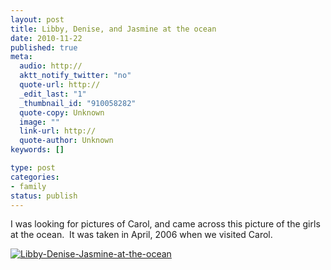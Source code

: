 ```yaml
--- 
layout: post
title: Libby, Denise, and Jasmine at the ocean
date: 2010-11-22
published: true
meta: 
  audio: http://
  aktt_notify_twitter: "no"
  quote-url: http://
  _edit_last: "1"
  _thumbnail_id: "910058282"
  quote-copy: Unknown
  image: ""
  link-url: http://
  quote-author: Unknown
keywords: []

type: post
categories: 
- family
status: publish
---
```

I was looking for pictures of Carol, and came across this picture of the girls at the ocean.  It was taken in April, 2006 when we visited Carol.

[![](http://media.eick.us/2010/11/2006-04-16-at-19-14-37-239x300.jpg "Libby-Denise-Jasmine-at-the-ocean")](http://media.eick.us/2010/11/2006-04-16-at-19-14-37.jpg)
